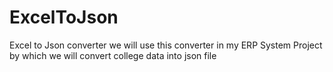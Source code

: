 # ExcelToJson
Excel to Json converter
we will use this converter in my ERP System Project by which we will convert college data into json file 
